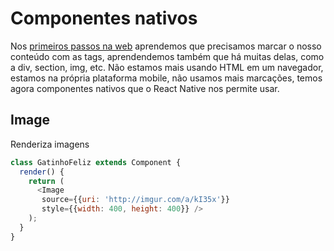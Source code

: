 # Componentes nativos

Nos [primeiros passos na web](https://github.com/VaiNaWeb/primeiros-passos-na-web) aprendemos que precisamos marcar o nosso conteúdo com as tags, aprendendemos também que há muitas delas, como a div, section, img, etc. Não estamos mais usando HTML em um navegador, estamos na própria plataforma mobile, não usamos mais marcações, temos agora componentes nativos que o React Native nos permite usar.

## Image

Renderiza imagens

```js
class GatinhoFeliz extends Component {
  render() {
    return (
      <Image
       source={{uri: 'http://imgur.com/a/kI35x'}}
       style={{width: 400, height: 400}} />
    );
  }
}
```
